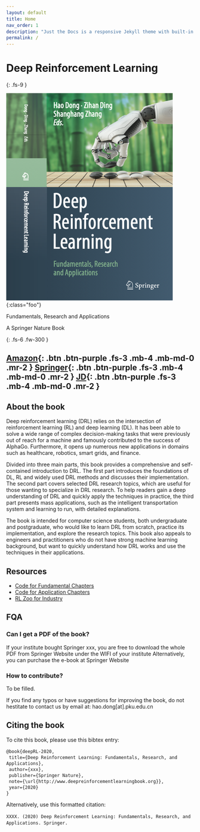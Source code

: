 ```yaml
---
layout: default
title: Home
nav_order: 1
description: "Just the Docs is a responsive Jekyll theme with built-in search that is easily customizable and hosted on GitHub Pages."
permalink: /
---
```


# Deep Reinforcement Learning
{: .fs-9 }

![](/assets/images/cover_v1.png){:class="foo"}

Fundamentals, Research and Applications

A Springer Nature Book

{: .fs-6 .fw-300 }

[Amazon](#getting-started){: .btn .btn-purple  .fs-3 .mb-4 .mb-md-0 .mr-2 } [Springer](#getting-started){: .btn .btn-purple  .fs-3 .mb-4 .mb-md-0 .mr-2 } [JD](#getting-started){: .btn .btn-purple  .fs-3 .mb-4 .mb-md-0 .mr-2 } 
---

## About the book

Deep reinforcement learning (DRL) relies on the intersection of reinforcement learning (RL) and deep learning (DL). It has been able to solve a wide range of complex decision-making tasks that were previously out of reach for a machine and famously contributed to the success of AlphaGo. Furthermore, it opens up numerous new applications in domains such as healthcare, robotics, smart grids, and finance. 

Divided into three main parts, this book provides a comprehensive and self-contained introduction to DRL. The first part introduces the foundations of DL, RL and widely used DRL methods and discusses their implementation. The second part covers selected DRL research topics, which are useful for those wanting to specialize in DRL research. To help readers gain a deep understanding of DRL and quickly apply the techniques in practice, the third part presents mass applications, such as the intelligent transportation system and learning to run, with detailed explanations. 

The book is intended for computer science students, both undergraduate and postgraduate, who would like to learn DRL from scratch, practice its implementation, and explore the research topics. This book also appeals to engineers and practitioners who do not have strong machine learning background, but want to quickly understand how DRL works and use the techniques in their applications.

## Resources

* [Code for Fundamental Chapters](https://github.com/tensorlayer/tensorlayer/tree/master/examples/reinforcement_learning)
* [Code for Application Chapters](https://github.com/deep-reinforcement-learning-book)
* [RL Zoo for Industry](https://github.com/tensorlayer/RLzoo)

## FQA

### Can I get a PDF of the book?
If your institute bought Springer xxx, you are free to download the whole PDF from Springer Website under the WIFI of your institute
Alternatively, you can purchase the e-book at Springer Website

### How to contribute?
To be filled.

If you find any typos or have suggestions for improving the book, do not hestitate to contact us by email at: hao.dong[at].pku.edu.cn

## Citing the book

To cite this book, please use this bibtex entry:
```
@book{deepRL-2020,
 title={Deep Reinforcement Learning: Fundamentals, Research, and Applications},
 author={xxx},
 publisher={Springer Nature},
 note={\url{http://www.deepreinforcementlearningbook.org}},
 year={2020}
}
```

Alternatively, use this formatted citation:

`XXXX. (2020) Deep Reinforcement Learning: Fundamentals, Research, and Applications. Springer.`
